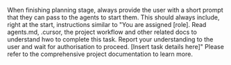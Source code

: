 When finishing planning stage, always provide the user with a short prompt that they can pass to the agents to start them. This should always include, right at the start, instructions similar to "You are assigned [role]. Read agents.md, .cursor, the project workflow and other related docs to understand hwo to complete this task. Report your understanding to the user and wait for authorisation to proceed. [Insert task details here]" Please refer to the comprehensive project documentation to learn more.
